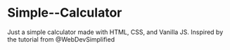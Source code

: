 # Simple--Calculator
Just a simple calculator made with HTML, CSS, and Vanilla JS. Inspired by the tutorial from @WebDevSimplified
